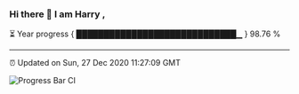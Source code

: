 ### Hi there 👋 I am Harry , 

⏳ Year progress { █████████████████████████████▁ } 98.76 %

---

⏰ Updated on Sun, 27 Dec 2020 11:27:09 GMT

![Progress Bar CI](https://github.com/duykhang68/duykhang68/workflows/Progress%20Bar%20CI/badge.svg)
